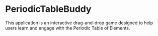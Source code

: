 # PeriodicTableBuddy
This application is an interactive drag-and-drop game designed to help users learn and engage with the Periodic Table of Elements.
